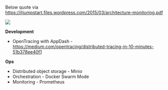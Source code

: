 Below quote via https://itjumpstart.files.wordpress.com/2015/03/architecture-monitoring.pdf

<img src="https://itjumpstart.files.wordpress.com/2016/12/stored.png">

**Development**

- OpenTracing with AppDash - https://medium.com/opentracing/distributed-tracing-in-10-minutes-51b378ee40f1


**Ops**

- Distributed object storage - Minio
- Orchestration - Docker Swarm Mode
- Monitoring - Prometheus
